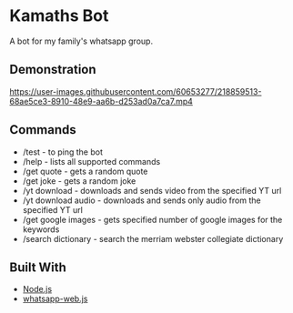 # Kamaths Bot
A bot for my family's whatsapp group.

## Demonstration
https://user-images.githubusercontent.com/60653277/218859513-68ae5ce3-8910-48e9-aa6b-d253ad0a7ca7.mp4

## Commands
- /test - to ping the bot
- /help - lists all supported commands
- /get quote - gets a random quote
- /get joke - gets a random joke
- /yt download <url> - downloads and sends video from the specified YT url
- /yt download audio <url> - downloads and sends only audio from the specified YT url
- /get google images <keywords> <number> - gets specified number of google images for the keywords
- /search dictionary <keywords> - search the merriam webster collegiate dictionary

## Built With
- [Node.js](https://nodejs.org/)
- [whatsapp-web.js](https://github.com/pedroslopez/whatsapp-web.js/)


